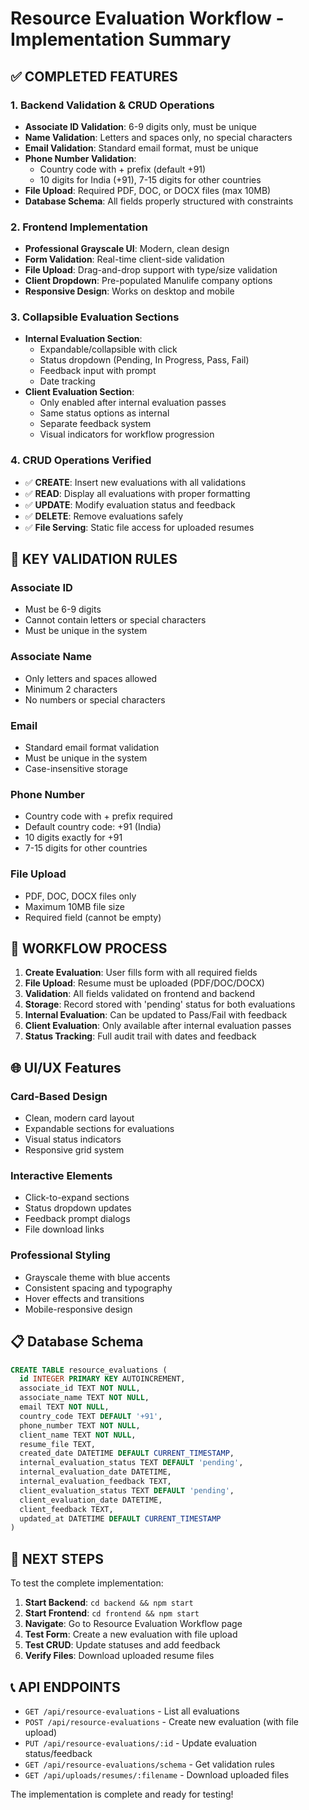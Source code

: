 # Resource Evaluation Workflow - Implementation Summary

## ✅ COMPLETED FEATURES

### 1. Backend Validation & CRUD Operations
- **Associate ID Validation**: 6-9 digits only, must be unique
- **Name Validation**: Letters and spaces only, no special characters
- **Email Validation**: Standard email format, must be unique
- **Phone Number Validation**: 
  - Country code with + prefix (default +91)
  - 10 digits for India (+91), 7-15 digits for other countries
- **File Upload**: Required PDF, DOC, or DOCX files (max 10MB)
- **Database Schema**: All fields properly structured with constraints

### 2. Frontend Implementation
- **Professional Grayscale UI**: Modern, clean design
- **Form Validation**: Real-time client-side validation
- **File Upload**: Drag-and-drop support with type/size validation
- **Client Dropdown**: Pre-populated Manulife company options
- **Responsive Design**: Works on desktop and mobile

### 3. Collapsible Evaluation Sections
- **Internal Evaluation Section**: 
  - Expandable/collapsible with click
  - Status dropdown (Pending, In Progress, Pass, Fail)
  - Feedback input with prompt
  - Date tracking
- **Client Evaluation Section**:
  - Only enabled after internal evaluation passes
  - Same status options as internal
  - Separate feedback system
  - Visual indicators for workflow progression

### 4. CRUD Operations Verified
- ✅ **CREATE**: Insert new evaluations with all validations
- ✅ **READ**: Display all evaluations with proper formatting
- ✅ **UPDATE**: Modify evaluation status and feedback
- ✅ **DELETE**: Remove evaluations safely
- ✅ **File Serving**: Static file access for uploaded resumes

## 🎯 KEY VALIDATION RULES

### Associate ID
- Must be 6-9 digits
- Cannot contain letters or special characters
- Must be unique in the system

### Associate Name
- Only letters and spaces allowed
- Minimum 2 characters
- No numbers or special characters

### Email
- Standard email format validation
- Must be unique in the system
- Case-insensitive storage

### Phone Number
- Country code with + prefix required
- Default country code: +91 (India)
- 10 digits exactly for +91
- 7-15 digits for other countries

### File Upload
- PDF, DOC, DOCX files only
- Maximum 10MB file size
- Required field (cannot be empty)

## 🔄 WORKFLOW PROCESS

1. **Create Evaluation**: User fills form with all required fields
2. **File Upload**: Resume must be uploaded (PDF/DOC/DOCX)
3. **Validation**: All fields validated on frontend and backend
4. **Storage**: Record stored with 'pending' status for both evaluations
5. **Internal Evaluation**: Can be updated to Pass/Fail with feedback
6. **Client Evaluation**: Only available after internal evaluation passes
7. **Status Tracking**: Full audit trail with dates and feedback

## 🌐 UI/UX Features

### Card-Based Design
- Clean, modern card layout
- Expandable sections for evaluations
- Visual status indicators
- Responsive grid system

### Interactive Elements
- Click-to-expand sections
- Status dropdown updates
- Feedback prompt dialogs
- File download links

### Professional Styling
- Grayscale theme with blue accents
- Consistent spacing and typography
- Hover effects and transitions
- Mobile-responsive design

## 📋 Database Schema

```sql
CREATE TABLE resource_evaluations (
  id INTEGER PRIMARY KEY AUTOINCREMENT,
  associate_id TEXT NOT NULL,
  associate_name TEXT NOT NULL,
  email TEXT NOT NULL,
  country_code TEXT DEFAULT '+91',
  phone_number TEXT NOT NULL,
  client_name TEXT NOT NULL,
  resume_file TEXT,
  created_date DATETIME DEFAULT CURRENT_TIMESTAMP,
  internal_evaluation_status TEXT DEFAULT 'pending',
  internal_evaluation_date DATETIME,
  internal_evaluation_feedback TEXT,
  client_evaluation_status TEXT DEFAULT 'pending',
  client_evaluation_date DATETIME,
  client_feedback TEXT,
  updated_at DATETIME DEFAULT CURRENT_TIMESTAMP
)
```

## 🚀 NEXT STEPS

To test the complete implementation:

1. **Start Backend**: `cd backend && npm start`
2. **Start Frontend**: `cd frontend && npm start`
3. **Navigate**: Go to Resource Evaluation Workflow page
4. **Test Form**: Create a new evaluation with file upload
5. **Test CRUD**: Update statuses and add feedback
6. **Verify Files**: Download uploaded resume files

## 📞 API ENDPOINTS

- `GET /api/resource-evaluations` - List all evaluations
- `POST /api/resource-evaluations` - Create new evaluation (with file upload)
- `PUT /api/resource-evaluations/:id` - Update evaluation status/feedback
- `GET /api/resource-evaluations/schema` - Get validation rules
- `GET /api/uploads/resumes/:filename` - Download uploaded files

The implementation is complete and ready for testing!
